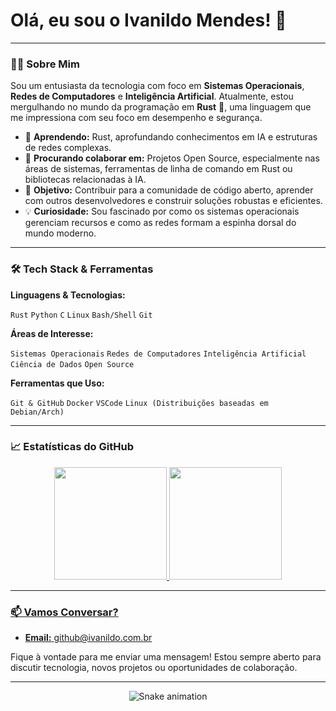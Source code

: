 # Olá, eu sou o Ivanildo Mendes! 👋



---

### 👨‍💻 Sobre Mim

Sou um entusiasta da tecnologia com foco em **Sistemas Operacionais**, **Redes de Computadores** e **Inteligência Artificial**. Atualmente, estou mergulhando no mundo da programação em **Rust** 🦀, uma linguagem que me impressiona com seu foco em desempenho e segurança.

- 🔭 **Aprendendo:** Rust, aprofundando conhecimentos em IA e estruturas de redes complexas.
- 🤝 **Procurando colaborar em:** Projetos Open Source, especialmente nas áreas de sistemas, ferramentas de linha de comando em Rust ou bibliotecas relacionadas à IA.
- 🎯 **Objetivo:** Contribuir para a comunidade de código aberto, aprender com outros desenvolvedores e construir soluções robustas e eficientes.
- 💡 **Curiosidade:** Sou fascinado por como os sistemas operacionais gerenciam recursos e como as redes formam a espinha dorsal do mundo moderno.

---

### 🛠️ Tech Stack & Ferramentas

**Linguagens & Tecnologias:**

`Rust` `Python` `C` `Linux` `Bash/Shell` `Git`

**Áreas de Interesse:**

`Sistemas Operacionais` `Redes de Computadores` `Inteligência Artificial` `Ciência de Dados` `Open Source`

**Ferramentas que Uso:**

`Git & GitHub` `Docker` `VSCode` `Linux (Distribuições baseadas em Debian/Arch)`

---

### 📈 Estatísticas do GitHub

<!-- Isso mostra seus gráficos de contribuição e as linguagens mais usadas. -->
<div align="center">
  <a href="https://github.com/IvanildoMendes">
  <img height="180em" src="https://github-readme-stats.vercel.app/api?username=IvanildoMendes&show_icons=true&theme=dark&include_all_commits=true&count_private=true&hide_border=true"/>
  <img height="180em" src="https://github-readme-stats.vercel.app/api/top-langs/?username=IvanildoMendes&layout=compact&langs_count=7&theme=dark&hide_border=true"/>
</div>

---

### 📫 Vamos Conversar?

- **Email:** [github@ivanildo.com.br](mailto:github@ivanildo.com.br)


Fique à vontade para me enviar uma mensagem! Estou sempre aberto para discutir tecnologia, novos projetos ou oportunidades de colaboração.

---

<div align="center">
  
![Snake animation](https://github.com/IvanildoMendes/IvanildoMendes/blob/output/github-contribution-grid-snake.svg)

</div>
